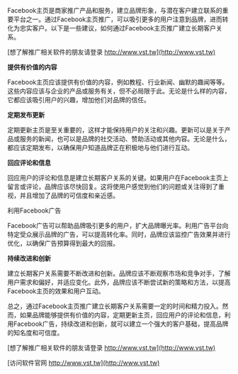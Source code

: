 Facebook主页是商家推广产品和服务，建立品牌形象，与潜在客户建立联系的重要平台之一。通过Facebook主页推广，可以吸引更多的用户注意到品牌，进而转化为忠实客户。以下是一些建议，如何通过Facebook主页推广建立长期客户关系。

[想了解推广相关软件的朋友请登录 http://www.vst.tw](http://www.vst.tw)

**提供有价值的内容**

Facebook主页应该提供有价值的内容，例如教程、行业新闻、幽默的趣闻等等。这些内容应该与企业的产品或服务有关，但不必局限于此。无论是什么样的内容，它都应该吸引用户的兴趣，增加他们对品牌的信任。

**定期发布更新**

定期更新主页是至关重要的，这样才能保持用户的关注和兴趣。更新可以是关于产品或服务的新闻，也可以是品牌的社交活动、赞助活动或其他内容。无论是什么，都应该定期发布，以确保用户知道品牌正在积极地与他们进行互动。

**回应评论和信息**

回应用户的评论和信息是建立长期客户关系的关键。如果用户在Facebook主页上留言或评论，品牌应该尽快回复。这将使用户感觉到他们的问题或关注得到了重视，并且增加了品牌的可信度和亲近感。

利用Facebook广告

Facebook广告可以帮助品牌吸引更多的用户，扩大品牌曝光率。利用广告平台向特定受众展示品牌的广告，可以提高转化率。同时，品牌应该监控广告效果并进行优化，以确保广告预算得到最大的回报。

**持续改进和创新**

建立长期客户关系需要不断改进和创新。品牌应该不断观察市场和竞争对手，了解用户需求和偏好，并适应变化。此外，品牌应该不断尝试新的策略和方法，以提高Facebook主页的效果和用户互动。

总之，通过Facebook主页推广建立长期客户关系需要一定的时间和精力投入。然而，如果品牌能够提供有价值的内容，定期更新主页，回应用户的评论和信息，利用Facebook广告，持续改进和创新，就可以建立一个强大的客户基础，提高品牌的知名度和可信度。

[想了解推广相关软件的朋友请登录 http://www.vst.tw](http://www.vst.tw)


[访问软件官网 http://www.vst.tw](http://www.vst.tw)
